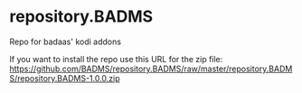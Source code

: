 # repository.BADMS
Repo for badaas' kodi addons

If you want to install the repo use this URL for the zip file:
https://github.com/BADMS/repository.BADMS/raw/master/repository.BADMS/repository.BADMS-1.0.0.zip
